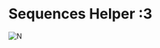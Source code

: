 # Sequences Helper :3


![N](https://raw.githubusercontent.com/xpinked/math-real-analysis/master/Sequences/pic1.png)
